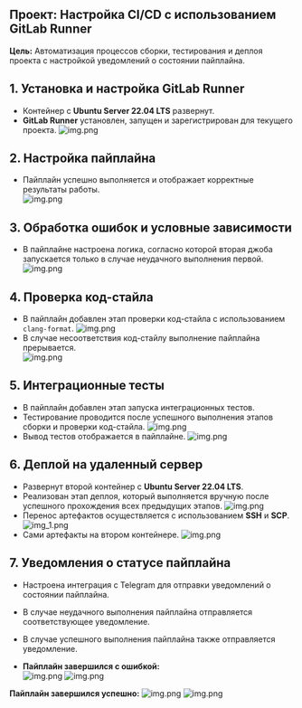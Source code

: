 ## Проект: Настройка CI/CD с использованием GitLab Runner
**Цель:** Автоматизация процессов сборки, тестирования и деплоя проекта с настройкой уведомлений о состоянии пайплайна.

## 1. Установка и настройка GitLab Runner
- Контейнер с **Ubuntu Server 22.04 LTS** развернут.
- **GitLab Runner** установлен, запущен и зарегистрирован для текущего проекта.
![img.png](../../CICD/pic/img1.png)

## 2. Настройка пайплайна
- Пайплайн успешно выполняется и отображает корректные результаты работы.  
![img.png](../../CICD/pic/img2.png)

## 3. Обработка ошибок и условные зависимости
- В пайплайне настроена логика, согласно которой вторая джоба запускается только в случае неудачного выполнения первой.
![img.png](../../CICD/pic/img3.png)

## 4. Проверка код-стайла
- В пайплайн добавлен этап проверки код-стайла с использованием `clang-format`.
![img.png](../../CICD/pic/img4.png)
- В случае несоответствия код-стайлу выполнение пайплайна прерывается.  
![img.png](../../CICD/pic/img5.png)

## 5. Интеграционные тесты
- В пайплайн добавлен этап запуска интеграционных тестов.
- Тестирование проводится после успешного выполнения этапов сборки и проверки код-стайла. 
![img.png](../../CICD/pic/img7.png)
- Вывод тестов отображается в пайплайне.
![img.png](../../CICD/pic/img6.png)

## 6. Деплой на удаленный сервер
- Развернут второй контейнер с **Ubuntu Server 22.04 LTS**.
- Реализован этап деплоя, который выполняется вручную после успешного прохождения всех предыдущих этапов.
![img.png](../../CICD/pic/img8.png)
- Перенос артефактов осуществляется с использованием **SSH** и **SCP**.
![img_1.png](../../CICD/pic/img9.png)
- Сами артефакты на втором контейнере.
![img.png](../../CICD/pic/img10.png)

## 7. Уведомления о статусе пайплайна
- Настроена интеграция с Telegram для отправки уведомлений о состоянии пайплайна.
- В случае неудачного выполнения пайплайна отправляется соответствующее уведомление.
- В случае успешного выполнения пайплайна также отправляется уведомление.
  
- **Пайплайн завершился с ошибкой:**  
![img.png](../../CICD/pic/img11.png)
![img.png](../../CICD/pic/img12.png)

**Пайплайн завершился успешно:**  ![img.png](../../CICD/pic/img13.png)
![img.png](../../CICD/pic/img14.png)


